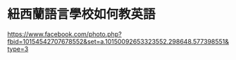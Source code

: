 # 紐西蘭語言學校如何教英語

https://www.facebook.com/photo.php?fbid=10154542707678552&set=a.10150092653323552.298648.577398551&type=3
